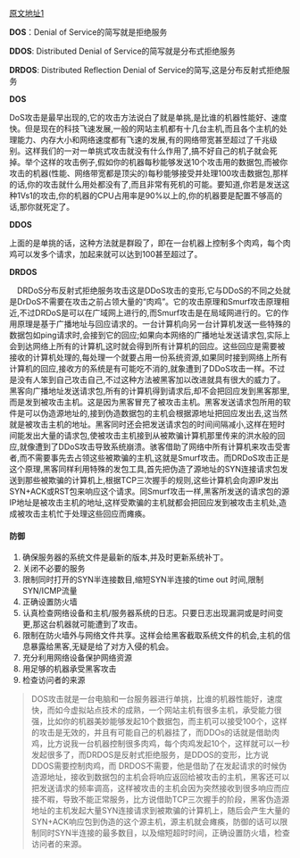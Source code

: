 [原文地址1](https://blog.csdn.net/huwei2003/article/details/45476743)



**DOS**：Denial of Service的简写就是拒绝服务

**DDOS**: Distributed Denial of Service的简写就是分布式拒绝服务

**DRDOS**: Distributed Reflection Denial of Service的简写,这是分布反射式拒绝服务



**DOS**

DoS攻击是最早出现的,它的攻击方法说白了就是单挑,是比谁的机器性能好、速度快。但是现在的科技飞速发展,一般的网站主机都有十几台主机,而且各个主机的处理能力、内存大小和网络速度都有飞速的发展,有的网络带宽甚至超过了千兆级别。这样我们的一对一单挑式攻击就没有什么作用了,搞不好自己的机子就会死掉。举个这样的攻击例子,假如你的机器每秒能够发送10个攻击用的数据包,而被你攻击的机器(性能、网络带宽都是顶尖的)每秒能够接受并处理100攻击数据包,那样的话,你的攻击就什么用处都没有了,而且非常有死机的可能。要知道,你若是发送这种1Vs1的攻击,你的机器的CPU占用率是90%以上的,你的机器要是配置不够高的话,那你就死定了。

**DDOS**

上面的是单挑的话，这种方法就是群殴了，即在一台机器上控制多个肉鸡，每个肉鸡可以发多个请求，加起来就可以达到100甚至超过了。

**DRDOS**

　DRDoS分布反射式拒绝服务攻击这是DDoS攻击的变形,它与DDoS的不同之处就是DrDoS不需要在攻击之前占领大量的“肉鸡”。它的攻击原理和Smurf攻击原理相近,不过DRDoS是可以在广域网上进行的,而Smurf攻击是在局域网进行的。它的作用原理是基于广播地址与回应请求的。一台计算机向另一台计算机发送一些特殊的数据包如ping请求时,会接到它的回应;如果向本网络的广播地址发送请求包,实际上会到达网络上所有的计算机,这时就会得到所有计算机的回应。这些回应是需要被接收的计算机处理的,每处理一个就要占用一份系统资源,如果同时接到网络上所有计算机的回应,接收方的系统是有可能吃不消的,就象遭到了DDoS攻击一样。不过是没有人笨到自己攻击自己,不过这种方法被黑客加以改进就具有很大的威力了。黑客向广播地址发送请求包,所有的计算机得到请求后,却不会把回应发到黑客那里,而是发到被攻击主机。这是因为黑客冒充了被攻击主机。黑客发送请求包所用的软件是可以伪造源地址的,接到伪造数据包的主机会根据源地址把回应发出去,这当然就是被攻击主机的地址。黑客同时还会把发送请求包的时间间隔减小,这样在短时间能发出大量的请求包,使被攻击主机接到从被欺骗计算机那里传来的洪水般的回应,就像遭到了DDoS攻击导致系统崩溃。骇客借助了网络中所有计算机来攻击受害者,而不需要事先去占领这些被欺骗的主机,这就是Smurf攻击。而DRDoS攻击正是这个原理,黑客同样利用特殊的发包工具,首先把伪造了源地址的SYN连接请求包发送到那些被欺骗的计算机上,根据TCP三次握手的规则,这些计算机会向源IP发出SYN+ACK或RST包来响应这个请求。同Smurf攻击一样,黑客所发送的请求包的源IP地址是被攻击主机的地址,这样受欺骗的主机就都会把回应发到被攻击主机处,造成被攻击主机忙于处理这些回应而瘫痪。

#### 防御

1. 确保服务器的系统文件是最新的版本,并及时更新系统补丁。
2. 关闭不必要的服务
3. 限制同时打开的SYN半连接数目,缩短SYN半连接的time out 时间,限制SYN/ICMP流量
4. 正确设置防火墙
5. 认真检查网络设备和主机/服务器系统的日志。只要日志出现漏洞或是时间变更,那这台机器就可能遭到了攻击。
6. 限制在防火墙外与网络文件共享。这样会给黑客截取系统文件的机会,主机的信息暴露给黑客,无疑是给了对方入侵的机会。
7. 充分利用网络设备保护网络资源
8. 用足够的机器承受黑客攻击
9. 检查访问者的来源



> DOS攻击就是一台电脑和一台服务器进行单挑，比谁的机器性能好，速度快，而如今虚拟站点技术的成熟，一个网站主机有很多主机，承受能力很强，比如你的机器美妙能够发起10个数据包，而主机可以接受100个，这样的攻击是无效的，并且有可能自己的机器挂了，而DDOs的话就是借助肉鸡，比方说我一台机器控制很多肉鸡，每个肉鸡发起10个，这样就可以一秒发起很多了，而DRDOS是反射式拒绝服务，是DDOS的变形，比方说DDOS需要控制肉鸡，而
> DRDOS不需要，他是借助了在发起请求的时候伪造源地址，接收到数据包的主机会将响应返回给被攻击的主机，黑客还可以把发送请求的频率调高，这样被攻击的主机会因为突然接收到很多响应而应接不暇，导致不能正常服务，比方说借助TCP三次握手的阶段，黑客伪造源地址的主机发起大量SYN连接请求到被欺骗的计算机上，随后会产生大量的SYN+ACK响应包到伪造的这个源主机，源主机就会瘫痪，防御的话可以限制同时SYN半连接的最多数目，以及缩短超时时间，正确设置防火墙，检查访问者的来源。